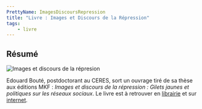 ```yaml
---
PrettyName: ImagesDiscoursRepression 
title: "Livre : Images et Discours de la Répression"
tags:
    - livre
---
```


## Résumé

![Images et discours de la répresion](cover.jpg)

Edouard Bouté, postdoctorant au CERES, sort un ouvrage tiré de sa thèse aux éditions MKF : *Images et discours de la répression : Gilets jaunes et politiques sur les réseaux sociaux*. Le livre est à retrouver en [librairie](https://www.placedeslibraires.fr/livre/9782493458148-images-et-discours-de-la-repression-gilets-jaunes-et-policiers-sur-les-reseaux-sociaux-edouard-boute/) et sur [internet](https://www.editionsmkf.com/produit/images-discours-repression/).